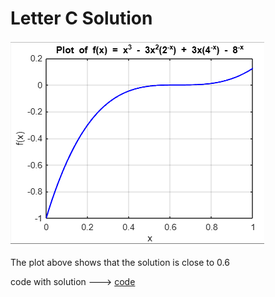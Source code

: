 # Letter C Solution

![plot](plot.png)

The plot above shows that the solution is close to 0.6

code with solution ---> [code](ex01c.c)